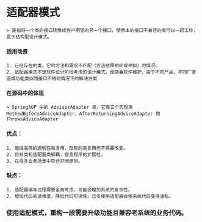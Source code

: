 # 适配器模式
    > 是指将一个类的接口转换成客户期望的另一个接口，使原本的接口不兼容的类可以一起工作，属于结构型设计模式。
#### 适用场景
	1. 已经存在的类，它的方法和需求不匹配（方法结果相同或相似）的情况。
	2. 适配器模式不是软件设计阶段考虑的设计模式，是随着软件维护，由于不同产品、不同厂家造成功能类似而接口不相同情况下的解决方案
#### 在源码中的体现
	> SpringAOP 中的 AdvisorAdapter 类，它有三个实现类 MethodBeforeAdviceAdapter、AfterReturningAdviceAdapter 和ThrowsAdviceAdapter
#### 优点：
	1. 能提高类的透明性和复用，现有的类复用但不需要改变。
	2. 目标类和适配器类解耦，提高程序的扩展性。
	3. 在很多业务场景中符合开闭原则。
#### 缺点：
	1. 适配器编写过程需要全面考虑，可能会增加系统的复杂性。
	2. 增加代码阅读难度，降低代码可读性，过多使用适配器会使系统代码变得凌乱。

### 使用适配模式，重构一段需要升级功能且兼容老系统的业务代码。